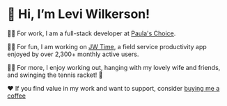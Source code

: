 # 👋 Hi, I’m Levi Wilkerson!

🧑‍💼 For work, I am a full-stack developer at [Paula's Choice](https://www.paulaschoice.com/).

👨‍💻 For fun, I am working on [JW Time](https://github.com/leviFrosty/JW-Time), a field service productivity app enjoyed by over 2,300+ monthly active users.

🚴‍♂️ For more, I enjoy working out, hanging with my lovely wife and friends, and swinging the tennis racket! 🎾

❤️ If you find value in my work and want to support, consider [buying me a coffee](https://ko-fi.com/leviwilkerson)
